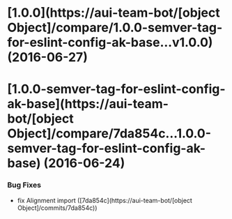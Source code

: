 <a name="1.0.0"></a>
# [1.0.0](https://aui-team-bot/[object Object]/compare/1.0.0-semver-tag-for-eslint-config-ak-base...v1.0.0) (2016-06-27)



<a name="1.0.0-semver-tag-for-eslint-config-ak-base"></a>
# [1.0.0-semver-tag-for-eslint-config-ak-base](https://aui-team-bot/[object Object]/compare/7da854c...1.0.0-semver-tag-for-eslint-config-ak-base) (2016-06-24)


### Bug Fixes

* fix Alignment import ([7da854c](https://aui-team-bot/[object Object]/commits/7da854c))



